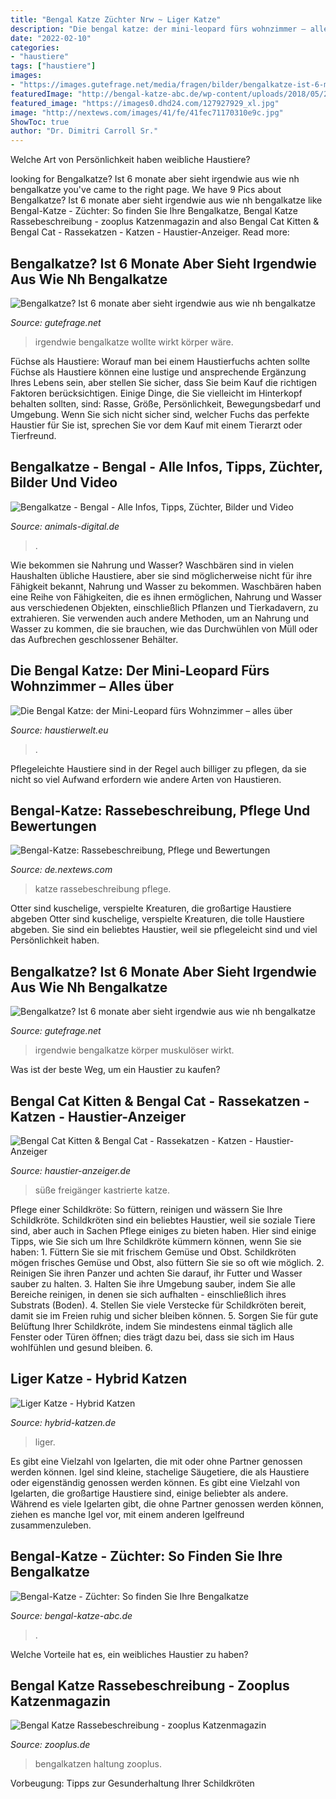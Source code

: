 ```yaml
---
title: "Bengal Katze Züchter Nrw ~ Liger Katze"
description: "Die bengal katze: der mini-leopard fürs wohnzimmer – alles über"
date: "2022-02-10"
categories:
- "haustiere"
tags: ["haustiere"]
images:
- "https://images.gutefrage.net/media/fragen/bilder/bengalkatze-ist-6-monate-aber-sieht-irgendwie-aus-wie-nh-bengalkatze/0_big.jpg?v=1629192296430"
featuredImage: "http://bengal-katze-abc.de/wp-content/uploads/2018/05/2-junge-bengalkatzen-c-aleksei128-www-bigstock-com-bigstock-196191757.jpg"
featured_image: "https://images0.dhd24.com/127927929_xl.jpg"
image: "http://nextews.com/images/41/fe/41fec71170310e9c.jpg"
ShowToc: true
author: "Dr. Dimitri Carroll Sr."
---
```



Welche Art von Persönlichkeit haben weibliche Haustiere?

	

		
looking for Bengalkatze? Ist 6 monate aber sieht irgendwie aus wie nh bengalkatze you've came to the right page. We have 9 Pics about Bengalkatze? Ist 6 monate aber sieht irgendwie aus wie nh bengalkatze like Bengal-Katze - Züchter: So finden Sie Ihre Bengalkatze, Bengal Katze Rassebeschreibung - zooplus Katzenmagazin and also Bengal Cat Kitten &amp; Bengal Cat - Rassekatzen - Katzen - Haustier-Anzeiger. Read more:
		
    
## Bengalkatze? Ist 6 Monate Aber Sieht Irgendwie Aus Wie Nh Bengalkatze

<img loading=lazy src="https://images.gutefrage.net/media/fragen/bilder/bengalkatze-ist-6-monate-aber-sieht-irgendwie-aus-wie-nh-bengalkatze/0_big.jpg?v=1629192296430" onerror="this.onerror=null;this.src='https://tse2.mm.bing.net/th?id=OIP.Do4GLBoEeubaZSBs2HyvegAAAA&amp;pid=15.1';" alt="Bengalkatze? Ist 6 monate aber sieht irgendwie aus wie nh bengalkatze">

_Source: gutefrage.net_

>irgendwie bengalkatze wollte wirkt körper wäre. 

	

Füchse als Haustiere: Worauf man bei einem Haustierfuchs achten sollte
Füchse als Haustiere können eine lustige und ansprechende Ergänzung Ihres Lebens sein, aber stellen Sie sicher, dass Sie beim Kauf die richtigen Faktoren berücksichtigen. Einige Dinge, die Sie vielleicht im Hinterkopf behalten sollten, sind: Rasse, Größe, Persönlichkeit, Bewegungsbedarf und Umgebung. Wenn Sie sich nicht sicher sind, welcher Fuchs das perfekte Haustier für Sie ist, sprechen Sie vor dem Kauf mit einem Tierarzt oder Tierfreund.

    
## Bengalkatze - Bengal - Alle Infos, Tipps, Züchter, Bilder Und Video

<img loading=lazy src="http://www.animals-digital.de/fileadmin/Bilder_und_Fotos/Katzen/Katzenrassen/Bengalkatze/Bengalkatze-6.jpg" onerror="this.onerror=null;this.src='https://tse2.mm.bing.net/th?id=OIP.gC8rXQVASeZpnG2FNKjxwQHaE7&amp;pid=15.1';" alt="Bengalkatze - Bengal - Alle Infos, Tipps, Züchter, Bilder und Video">

_Source: animals-digital.de_

>. 

	

Wie bekommen sie Nahrung und Wasser?
Waschbären sind in vielen Haushalten übliche Haustiere, aber sie sind möglicherweise nicht für ihre Fähigkeit bekannt, Nahrung und Wasser zu bekommen. Waschbären haben eine Reihe von Fähigkeiten, die es ihnen ermöglichen, Nahrung und Wasser aus verschiedenen Objekten, einschließlich Pflanzen und Tierkadavern, zu extrahieren. Sie verwenden auch andere Methoden, um an Nahrung und Wasser zu kommen, die sie brauchen, wie das Durchwühlen von Müll oder das Aufbrechen geschlossener Behälter.

    
## Die Bengal Katze: Der Mini-Leopard Fürs Wohnzimmer – Alles über

<img loading=lazy src="https://haustierwelt.eu/wp-content/uploads/2021/07/begal-katze-alleinhalten-1024x768.jpg" onerror="this.onerror=null;this.src='https://tse2.mm.bing.net/th?id=OIP.ahpvOXJlsIjBiBVHsrEj1AHaFj&amp;pid=15.1';" alt="Die Bengal Katze: der Mini-Leopard fürs Wohnzimmer – alles über">

_Source: haustierwelt.eu_

>. 

	

Pflegeleichte Haustiere sind in der Regel auch billiger zu pflegen, da sie nicht so viel Aufwand erfordern wie andere Arten von Haustieren.

    
## Bengal-Katze: Rassebeschreibung, Pflege Und Bewertungen

<img loading=lazy src="http://nextews.com/images/41/fe/41fec71170310e9c.jpg" onerror="this.onerror=null;this.src='https://tse1.mm.bing.net/th?id=OIP.1gf86myJmWJQda1vQr6JpQHaE8&amp;pid=15.1';" alt="Bengal-Katze: Rassebeschreibung, Pflege und Bewertungen">

_Source: de.nextews.com_

>katze rassebeschreibung pflege. 

	

Otter sind kuschelige, verspielte Kreaturen, die großartige Haustiere abgeben
Otter sind kuschelige, verspielte Kreaturen, die tolle Haustiere abgeben. Sie sind ein beliebtes Haustier, weil sie pflegeleicht sind und viel Persönlichkeit haben.

    
## Bengalkatze? Ist 6 Monate Aber Sieht Irgendwie Aus Wie Nh Bengalkatze

<img loading=lazy src="https://images.gutefrage.net/media/fragen/bilder/bengalkatze-ist-6-monate-aber-sieht-irgendwie-aus-wie-nh-bengalkatze/0_full.jpg?v=1629192296000" onerror="this.onerror=null;this.src='https://tse2.mm.bing.net/th?id=OIP.g3ZFIL1KyLmDKn5rCsU24QHaJ4&amp;pid=15.1';" alt="Bengalkatze? Ist 6 monate aber sieht irgendwie aus wie nh bengalkatze">

_Source: gutefrage.net_

>irgendwie bengalkatze körper muskulöser wirkt. 

	

Was ist der beste Weg, um ein Haustier zu kaufen?

    
## Bengal Cat Kitten &amp; Bengal Cat - Rassekatzen - Katzen - Haustier-Anzeiger

<img loading=lazy src="https://images0.dhd24.com/127927929_xl.jpg" onerror="this.onerror=null;this.src='https://tse2.mm.bing.net/th?id=OIP.Gq1vPHz97dMx6jYlKHBaOQHaFj&amp;pid=15.1';" alt="Bengal Cat Kitten &amp; Bengal Cat - Rassekatzen - Katzen - Haustier-Anzeiger">

_Source: haustier-anzeiger.de_

>süße freigänger kastrierte katze. 

	

Pflege einer Schildkröte: So füttern, reinigen und wässern Sie Ihre Schildkröte.
Schildkröten sind ein beliebtes Haustier, weil sie soziale Tiere sind, aber auch in Sachen Pflege einiges zu bieten haben. Hier sind einige Tipps, wie Sie sich um Ihre Schildkröte kümmern können, wenn Sie sie haben: 1. Füttern Sie sie mit frischem Gemüse und Obst. Schildkröten mögen frisches Gemüse und Obst, also füttern Sie sie so oft wie möglich. 2. Reinigen Sie ihren Panzer und achten Sie darauf, ihr Futter und Wasser sauber zu halten. 3. Halten Sie ihre Umgebung sauber, indem Sie alle Bereiche reinigen, in denen sie sich aufhalten - einschließlich ihres Substrats (Boden). 4. Stellen Sie viele Verstecke für Schildkröten bereit, damit sie im Freien ruhig und sicher bleiben können. 5. Sorgen Sie für gute Belüftung Ihrer Schildkröte, indem Sie mindestens einmal täglich alle Fenster oder Türen öffnen; dies trägt dazu bei, dass sie sich im Haus wohlfühlen und gesund bleiben. 6.

    
## Liger Katze - Hybrid Katzen

<img loading=lazy src="https://www.hybrid-katzen.de/wp-content/uploads/2019/07/liger.jpg" onerror="this.onerror=null;this.src='https://tse1.mm.bing.net/th?id=OIP.GAK-UEdWUnGngsnL2AzKlgHaFa&amp;pid=15.1';" alt="Liger Katze - Hybrid Katzen">

_Source: hybrid-katzen.de_

>liger. 

	

Es gibt eine Vielzahl von Igelarten, die mit oder ohne Partner genossen werden können.
Igel sind kleine, stachelige Säugetiere, die als Haustiere oder eigenständig genossen werden können. Es gibt eine Vielzahl von Igelarten, die großartige Haustiere sind, einige beliebter als andere. Während es viele Igelarten gibt, die ohne Partner genossen werden können, ziehen es manche Igel vor, mit einem anderen Igelfreund zusammenzuleben.

    
## Bengal-Katze - Züchter: So Finden Sie Ihre Bengalkatze

<img loading=lazy src="http://bengal-katze-abc.de/wp-content/uploads/2018/05/2-junge-bengalkatzen-c-aleksei128-www-bigstock-com-bigstock-196191757.jpg" onerror="this.onerror=null;this.src='https://tse4.mm.bing.net/th?id=OIP.mEfL6I_H5-eWuviQSN0O0wHaE7&amp;pid=15.1';" alt="Bengal-Katze - Züchter: So finden Sie Ihre Bengalkatze">

_Source: bengal-katze-abc.de_

>. 

	

Welche Vorteile hat es, ein weibliches Haustier zu haben?

    
## Bengal Katze Rassebeschreibung - Zooplus Katzenmagazin

<img loading=lazy src="https://www.zooplus.de/magazin/wp-content/uploads/2017/03/zwei-bengal-katze-beide-farben.jpg" onerror="this.onerror=null;this.src='https://tse3.mm.bing.net/th?id=OIP.zI7WUbzY7hVvRo9b0MJpgAHaDe&amp;pid=15.1';" alt="Bengal Katze Rassebeschreibung - zooplus Katzenmagazin">

_Source: zooplus.de_

>bengalkatzen haltung zooplus. 

	

Vorbeugung: Tipps zur Gesunderhaltung Ihrer Schildkröten

